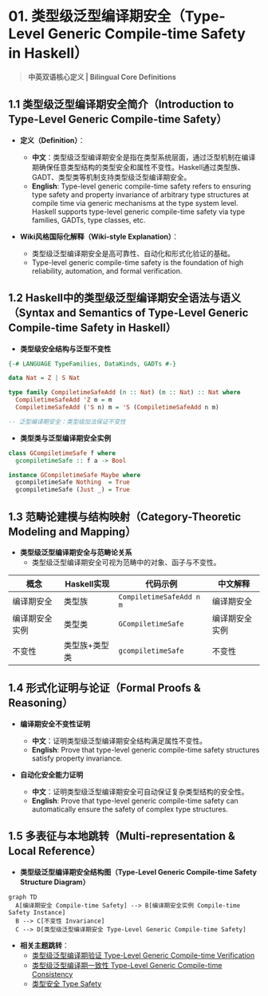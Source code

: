 # 01. 类型级泛型编译期安全（Type-Level Generic Compile-time Safety in Haskell）

> **中英双语核心定义 | Bilingual Core Definitions**

## 1.1 类型级泛型编译期安全简介（Introduction to Type-Level Generic Compile-time Safety）

- **定义（Definition）**：
  - **中文**：类型级泛型编译期安全是指在类型系统层面，通过泛型机制在编译期确保任意类型结构的类型安全和属性不变性。Haskell通过类型族、GADT、类型类等机制支持类型级泛型编译期安全。
  - **English**: Type-level generic compile-time safety refers to ensuring type safety and property invariance of arbitrary type structures at compile time via generic mechanisms at the type system level. Haskell supports type-level generic compile-time safety via type families, GADTs, type classes, etc.

- **Wiki风格国际化解释（Wiki-style Explanation）**：
  - 类型级泛型编译期安全是高可靠性、自动化和形式化验证的基础。
  - Type-level generic compile-time safety is the foundation of high reliability, automation, and formal verification.

## 1.2 Haskell中的类型级泛型编译期安全语法与语义（Syntax and Semantics of Type-Level Generic Compile-time Safety in Haskell）

- **类型级安全结构与泛型不变性**

```haskell
{-# LANGUAGE TypeFamilies, DataKinds, GADTs #-}

data Nat = Z | S Nat

type family CompiletimeSafeAdd (n :: Nat) (m :: Nat) :: Nat where
  CompiletimeSafeAdd 'Z m = m
  CompiletimeSafeAdd ('S n) m = 'S (CompiletimeSafeAdd n m)

-- 泛型编译期安全：类型级加法保证不变性
```

- **类型类与泛型编译期安全实例**

```haskell
class GCompiletimeSafe f where
  gcompiletimeSafe :: f a -> Bool

instance GCompiletimeSafe Maybe where
  gcompiletimeSafe Nothing  = True
  gcompiletimeSafe (Just _) = True
```

## 1.3 范畴论建模与结构映射（Category-Theoretic Modeling and Mapping）

- **类型级泛型编译期安全与范畴论关系**
  - 类型级泛型编译期安全可视为范畴中的对象、函子与不变性。

| 概念 | Haskell实现 | 代码示例 | 中文解释 |
|------|-------------|----------|----------|
| 编译期安全 | 类型族 | `CompiletimeSafeAdd n m` | 编译期安全 |
| 编译期安全实例 | 类型类 | `GCompiletimeSafe` | 编译期安全实例 |
| 不变性 | 类型族+类型类 | `gcompiletimeSafe` | 不变性 |

## 1.4 形式化证明与论证（Formal Proofs & Reasoning）

- **编译期安全不变性证明**
  - **中文**：证明类型级泛型编译期安全结构满足属性不变性。
  - **English**: Prove that type-level generic compile-time safety structures satisfy property invariance.

- **自动化安全能力证明**
  - **中文**：证明类型级泛型编译期安全可自动保证复杂类型结构的安全性。
  - **English**: Prove that type-level generic compile-time safety can automatically ensure the safety of complex type structures.

## 1.5 多表征与本地跳转（Multi-representation & Local Reference）

- **类型级泛型编译期安全结构图（Type-Level Generic Compile-time Safety Structure Diagram）**

```mermaid
graph TD
  A[编译期安全 Compile-time Safety] --> B[编译期安全实例 Compile-time Safety Instance]
  B --> C[不变性 Invariance]
  C --> D[类型级泛型编译期安全 Type-Level Generic Compile-time Safety]
```

- **相关主题跳转**：
  - [类型级泛型编译期验证 Type-Level Generic Compile-time Verification](./01-Type-Level-Generic-Compiletime-Verification.md)
  - [类型级泛型编译期一致性 Type-Level Generic Compile-time Consistency](./01-Type-Level-Generic-Compiletime-Consistency.md)
  - [类型安全 Type Safety](./01-Type-Safety.md)
